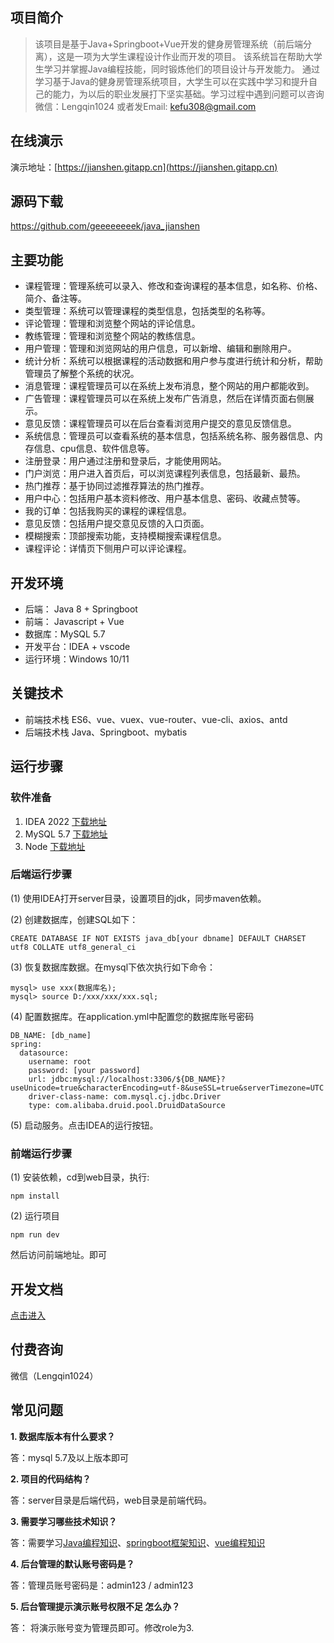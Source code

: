 
## 项目简介


>该项目是基于Java+Springboot+Vue开发的健身房管理系统（前后端分离），这是一项为大学生课程设计作业而开发的项目。
该系统旨在帮助大学生学习并掌握Java编程技能，同时锻炼他们的项目设计与开发能力。
通过学习基于Java的健身房管理系统项目，大学生可以在实践中学习和提升自己的能力，为以后的职业发展打下坚实基础。学习过程中遇到问题可以咨询微信：Lengqin1024 或者发Email: kefu308@gmail.com


## 在线演示

演示地址：[https://jianshen.gitapp.cn](https://jianshen.gitapp.cn)


## 源码下载

https://github.com/geeeeeeeek/java_jianshen


## 主要功能

- 课程管理：管理系统可以录入、修改和查询课程的基本信息，如名称、价格、简介、备注等。
- 类型管理：系统可以管理课程的类型信息，包括类型的名称等。
- 评论管理：管理和浏览整个网站的评论信息。
- 教练管理：管理和浏览整个网站的教练信息。
- 用户管理：管理和浏览网站的用户信息，可以新增、编辑和删除用户。
- 统计分析：系统可以根据课程的活动数据和用户参与度进行统计和分析，帮助管理员了解整个系统的状况。
- 消息管理：课程管理员可以在系统上发布消息，整个网站的用户都能收到。
- 广告管理：课程管理员可以在系统上发布广告消息，然后在详情页面右侧展示。
- 意见反馈：课程管理员可以在后台查看浏览用户提交的意见反馈信息。
- 系统信息：管理员可以查看系统的基本信息，包括系统名称、服务器信息、内存信息、cpu信息、软件信息等。
- 注册登录：用户通过注册和登录后，才能使用网站。
- 门户浏览：用户进入首页后，可以浏览课程列表信息，包括最新、最热。
- 热门推荐：基于协同过滤推荐算法的热门推荐。
- 用户中心：包括用户基本资料修改、用户基本信息、密码、收藏点赞等。
- 我的订单：包括我购买的课程的课程信息。
- 意见反馈：包括用户提交意见反馈的入口页面。
- 模糊搜索：顶部搜索功能，支持模糊搜索课程信息。
- 课程评论：详情页下侧用户可以评论课程。

## 开发环境

- 后端： Java 8 + Springboot
- 前端： Javascript + Vue
- 数据库：MySQL 5.7
- 开发平台：IDEA + vscode
- 运行环境：Windows 10/11

## 关键技术

- 前端技术栈 ES6、vue、vuex、vue-router、vue-cli、axios、antd
- 后端技术栈 Java、Springboot、mybatis



## 运行步骤

### 软件准备

1. IDEA 2022 [下载地址](https://download.jetbrains.com/idea/ideaIU-2022.3.3.exe)
2. MySQL 5.7 [下载地址](https://dev.mysql.com/get/Downloads/MySQLInstaller/mysql-installer-community-5.7.44.0.msi)
3. Node [下载地址](https://nodejs.org/dist/v18.20.2/node-v18.20.2-x64.msi)


### 后端运行步骤

(1) 使用IDEA打开server目录，设置项目的jdk，同步maven依赖。

(2) 创建数据库，创建SQL如下：
```
CREATE DATABASE IF NOT EXISTS java_db[your dbname] DEFAULT CHARSET utf8 COLLATE utf8_general_ci
```
(3) 恢复数据库数据。在mysql下依次执行如下命令：

```
mysql> use xxx(数据库名);
mysql> source D:/xxx/xxx/xxx.sql;
```

(4) 配置数据库。在application.yml中配置您的数据库账号密码

```
DB_NAME: [db_name]
spring:
  datasource:
    username: root
    password: [your password]
    url: jdbc:mysql://localhost:3306/${DB_NAME}?useUnicode=true&characterEncoding=utf-8&useSSL=true&serverTimezone=UTC
    driver-class-name: com.mysql.cj.jdbc.Driver
    type: com.alibaba.druid.pool.DruidDataSource
```

(5) 启动服务。点击IDEA的运行按钮。


### 前端运行步骤

(1) 安装依赖，cd到web目录，执行:
```
npm install 
```
(2) 运行项目
```
npm run dev
```

然后访问前端地址。即可


## 开发文档

[点击进入](doc/doc.md)


## 付费咨询

微信（Lengqin1024）

## 常见问题

**1. 数据库版本有什么要求？**

答：mysql 5.7及以上版本即可

**2. 项目的代码结构？**

答：server目录是后端代码，web目录是前端代码。

**3. 需要学习哪些技术知识？**

答：需要学习[Java编程知识](https://www.w3cschool.cn/java/)、[springboot框架知识](https://springdoc.cn/spring-boot/)、[vue编程知识](https://cn.vuejs.org/guide/introduction.html)

**4. 后台管理的默认账号密码是？**

答：管理员账号密码是：admin123 / admin123

**5. 后台管理提示演示账号权限不足 怎么办？**

答： 将演示账号变为管理员即可。修改role为3.

